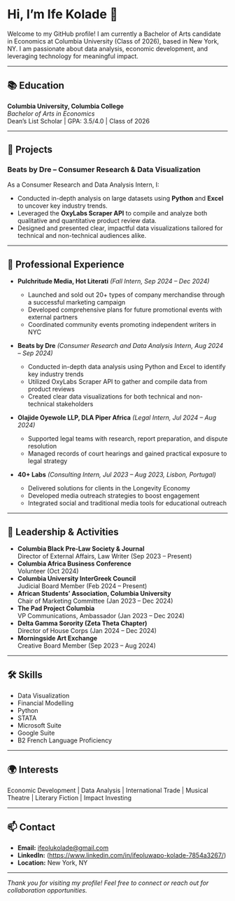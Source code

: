 # Hi, I’m Ife Kolade 👋

Welcome to my GitHub profile! I am currently a Bachelor of Arts candidate in Economics at Columbia University (Class of 2026), based in New York, NY. I am passionate about data analysis, economic development, and leveraging technology for meaningful impact.

---

## 📚 Education

**Columbia University, Columbia College**  
_Bachelor of Arts in Economics_  
Dean’s List Scholar | GPA: 3.5/4.0 | Class of 2026

---

## 🚀 Projects

### Beats by Dre – Consumer Research & Data Visualization

As a Consumer Research and Data Analysis Intern, I:
- Conducted in-depth analysis on large datasets using **Python** and **Excel** to uncover key industry trends.
- Leveraged the **OxyLabs Scraper API** to compile and analyze both qualitative and quantitative product review data.
- Designed and presented clear, impactful data visualizations tailored for technical and non-technical audiences alike.

---

## 💼 Professional Experience

- **Pulchritude Media, Hot Literati** _(Fall Intern, Sep 2024 – Dec 2024)_  
  - Launched and sold out 20+ types of company merchandise through a successful marketing campaign  
  - Developed comprehensive plans for future promotional events with external partners  
  - Coordinated community events promoting independent writers in NYC

- **Beats by Dre** _(Consumer Research and Data Analysis Intern, Aug 2024 – Sep 2024)_  
  - Conducted in-depth data analysis using Python and Excel to identify key industry trends  
  - Utilized OxyLabs Scraper API to gather and compile data from product reviews  
  - Created clear data visualizations for both technical and non-technical stakeholders

- **Olajide Oyewole LLP, DLA Piper Africa** _(Legal Intern, Jul 2024 – Aug 2024)_  
  - Supported legal teams with research, report preparation, and dispute resolution  
  - Managed records of court hearings and gained practical exposure to legal strategy

- **40+ Labs** _(Consulting Intern, Jul 2023 – Aug 2023, Lisbon, Portugal)_  
  - Delivered solutions for clients in the Longevity Economy  
  - Developed media outreach strategies to boost engagement  
  - Integrated social and traditional media tools for educational outreach

---

## 🚀 Leadership & Activities

- **Columbia Black Pre-Law Society & Journal**  
  Director of External Affairs, Law Writer (Sep 2023 – Present)
- **Columbia Africa Business Conference**  
  Volunteer (Oct 2024)
- **Columbia University InterGreek Council**  
  Judicial Board Member (Feb 2024 – Present)
- **African Students’ Association, Columbia University**  
  Chair of Marketing Committee (Jan 2023 – Dec 2024)
- **The Pad Project Columbia**  
  VP Communications, Ambassador (Jan 2023 – Dec 2024)
- **Delta Gamma Sorority (Zeta Theta Chapter)**  
  Director of House Corps (Jan 2024 – Dec 2024)
- **Morningside Art Exchange**  
  Creative Board Member (Sep 2023 – Aug 2024)

---

## 🛠️ Skills

- Data Visualization
- Financial Modelling
- Python
- STATA
- Microsoft Suite
- Google Suite
- B2 French Language Proficiency

---

## 🌍 Interests

Economic Development | Data Analysis | International Trade | Musical Theatre | Literary Fiction | Impact Investing

---

## 📫 Contact

- **Email:** ifeolukolade@gmail.com  
- **LinkedIn:** (https://www.linkedin.com/in/ifeoluwapo-kolade-7854a3267/)
- **Location:** New York, NY

---

_Thank you for visiting my profile! Feel free to connect or reach out for collaboration opportunities._